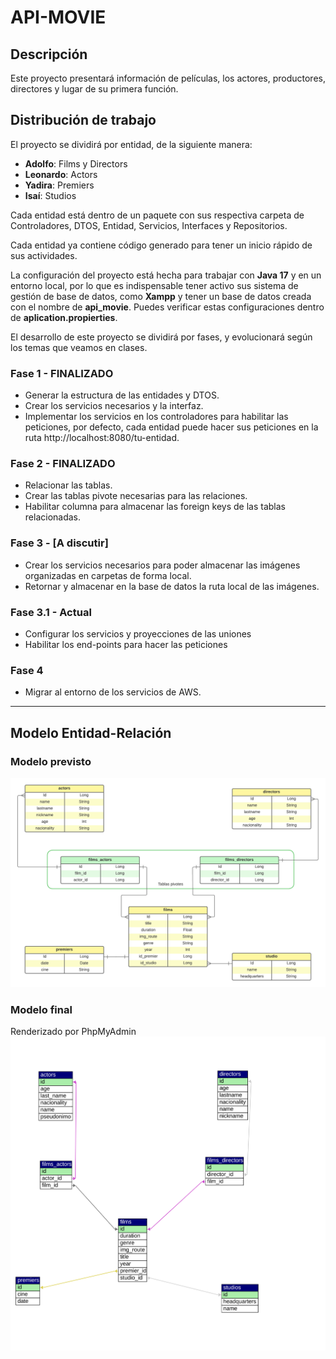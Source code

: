 <!-- 
Este documento es de informativo, NO MODIFICAR
-->

# API-MOVIE
## Descripción
Este proyecto presentará información de películas, los actores, productores, directores y lugar de su primera función.

## Distribución de trabajo
El proyecto se dividirá por entidad, de la siguiente manera:

+ **Adolfo**: Films y Directors
+ **Leonardo**: Actors
+ **Yadira**: Premiers
+ **Isaí**: Studios


Cada entidad está dentro de un paquete con sus respectiva carpeta de Controladores, DTOS, Entidad, Servicios, Interfaces y Repositorios.

Cada entidad ya contiene código generado para tener un inicio rápido de sus actividades.

La configuración del proyecto está hecha para trabajar con **Java 17**  y en un entorno local, por lo que es indispensable tener activo sus sistema de gestión de base de datos, como **Xampp** y tener un base de datos creada con el nombre de **api_movie**. Puedes verificar estas configuraciones dentro de **aplication.propierties**.

El desarrollo de este proyecto se dividirá por fases, y evolucionará según los temas que veamos en clases.


### Fase 1 - FINALIZADO
- Generar la estructura de las entidades y  DTOS.
- Crear los servicios necesarios y la interfaz.
- Implementar los servicios en los controladores para habilitar las peticiones, por defecto, cada entidad puede hacer sus peticiones en la ruta http://localhost:8080/tu-entidad.

### Fase 2 - FINALIZADO
- Relacionar las tablas.
- Crear las tablas pivote necesarias para las relaciones.
- Habilitar columna para almacenar las foreign keys de las tablas relacionadas.

### Fase 3 - [A discutir]
- Crear los servicios necesarios para poder almacenar las imágenes organizadas en carpetas de forma local.
- Retornar y almacenar en la base de datos la ruta local de las imágenes.

### Fase 3.1 - Actual
- Configurar los servicios y proyecciones de las uniones
- Habilitar los end-points para hacer las peticiones

### Fase 4
- Migrar al entorno de los servicios de AWS.

---------------------

## Modelo Entidad-Relación
### Modelo previsto
![Modelo entidad relación](info-img/Entities.png)
### Modelo final 
Renderizado por PhpMyAdmin
![Modelo entidad relacion from PhpMyAdmin](info-img/api_movie.svg)